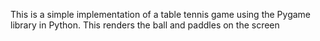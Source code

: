 This is a simple implementation of a table tennis game using the Pygame library in Python.
This renders the ball and paddles on the screen
